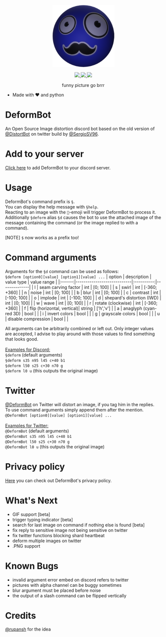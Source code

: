 <p align="center">
  <img width="200" src="misc/DeformBot_logo_500_transparent.png">
</p>

<p align="center">
  <a href="https://discord.com/oauth2/authorize?client_id=971742838024978463&permissions=140660558912&scope=bot">
    <img src="https://img.shields.io/badge/Add to your server-7289DA?style=flat&logo=discord&logoColor=white">
  </a>
  <a href="https://twitter.com/DeformBot">
    <img src="https://img.shields.io/badge/@DeformBot-1DA1F2?style=flat&logo=twitter&logoColor=white">
  </a>
  <a href="https://bjarne.dev">
    <img src="https://img.shields.io/badge/bjarne.dev-ttf?style=flat&logo=devdotto&logoColor=white"/>
  </a>
  <br>
</p>

<p align="center">funny picture go brrr</p>

- Made with ❤️ and python

# DeformBot
An Open Source Image distortion discord bot based on the old version of [@DistortBot](https://twitter.com/DistortBot) on twitter build by [@SergioSV96](https://github.com/SergioSV96).

# Add to your server
[Click here](https://discord.com/oauth2/authorize?client_id=971742838024978463&permissions=140660558912&scope=bot) to add DeformBot to your discord server.

# Usage
DeformBot's command prefix is `§`.\
You can display the help message with `§help`.\
Reacting to an image with the `🤖`-emoji will trigger DeformBot to process it.\
Additionally `§deform` alias `§d` causes the bot to use the attached image of the message containing the command (or the image replied to with a command).

[NOTE] `$` now works as a prefix too!

# Command arguments
Arguments for the `§d` command can be used as follows:\
`§deform [option0][value] [option1][value] ...`
| option | description                | value type | value range  |
|:------:|----------------------------|:----------:|--------------|
| l      | seam carving factor        | int        | [0; 100]     |
| s      | swirl                      | int        | [-360; +360] |
| n      | noise                      | int        | [0; 100]     |
| b      | blur                       | int        | [0; 100]     |
| c      | contrast                   | int        | [-100; 100]  |
| o      | implode                    | int        | [-100; 100]  |
| d      | shepard's distortion (IWD) | int        | [0; 100]     |
| w      | wave                       | int        | [0; 100]     |
| r      | rotate (clockwise)         | int        | [-360; +360] |
| f      | flip (horizontal, vertical)| string     | ['h','v']    |
| a      | anaglyph (cyan-red 3D)     | bool       |              |
| i      | invert colors              | bool       |              |
| g      | grayscale colors           | bool       |              |
| u      | disable compression        | bool       |              |

All arguments can be arbitrarily combined or left out.
Only integer values are accepted, I advise to play around with those values to find something that looks good.\
\
<ins>Examples for Discord:</ins>\
`§deform` (default arguments)\
`§deform s35 n95 l45 c+40 b1`\
`§deform l50 s25 c+30 n70 g`\
`§deform l0 u` (this outputs the original image)

# Twitter
[@DeformBot](https://twitter.com/DeformBot) on Twitter will distort an image, if you tag him in the replies.\
To use command arguments simply append them after the mention.\
`@DeformBot [option0][value] [option1][value] ...`\
\
<ins>Examples for Twitter:</ins>\
`@DeformBot` (default arguments)\
`@DeformBot s35 n95 l45 c+40 b1`\
`@DeformBot l50 s25 c+30 n70 g`\
`@DeformBot l0 u` (this outputs the original image)

# Privacy policy
[Here](https://github.com/bj4rnee/DeformBot/blob/main/misc/PRIVACY.md) you can check out DeformBot's privacy policy.

# What's Next
- GIF support [beta]
- trigger typing indicator [beta]
- search for last image on command if nothing else is found [beta]
- fix reply to sensitive image not being sensitive on twitter
- fix twitter functions blocking shard heartbeat
- deform multiple images on twitter
- .PNG support

# Known Bugs
- invalid argument error embed on discord refers to twitter
- pictures with alpha channel can be buggy sometimes
- blur argument must be placed before noise
- the output of a slash command can be flipped vertically

# Credits
[@rupansh](https://github.com/rupansh) for the idea
